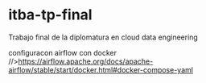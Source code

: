 # itba-tp-final
Trabajo final de la diplomatura en cloud data engineering


configuracon airflow con docker //>https://airflow.apache.org/docs/apache-airflow/stable/start/docker.html#docker-compose-yaml
